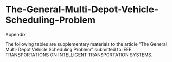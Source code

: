 # The-General-Multi-Depot-Vehicle-Scheduling-Problem
Appendix

The following tables are supplementary materials to the article "The General Multi-Depot Vehicle Scheduling Problem" submitted to IEEE TRANSPORTATIONS ON INTELLIGENT TRANSPORTATION SYSTEMS.
